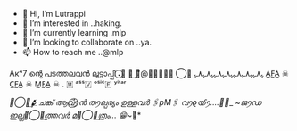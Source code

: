 - 👋 Hi, I’m Lutrappi
- 👀 I’m interested in ..haking.
- 🌱 I’m currently learning .mlp
- 💞️ I’m looking to collaborate on ..ya.
- 📫 How to reach me ..@mlp

<!---
Lutrappi/Lutrappi is a ✨ special ✨ repository because its `README.md` (this file) appears on your GitHub profile.
You can click the Preview link to take a look at your changes.
--->
Ѧк⁴7 ന്റെ  പടത്തലവൻ ലുട്ടാപ്പി  𝆺𝅥⃝💞 ⃪ͥ͢ ᭄ᷟ@𝖆𝖓𝖌𝖊𝖑 ⃝🌸
ﮩ٨ـﮩﮩ٨ـﮩ٨ـﮩﮩ٨ـﮩ٨ـﮩﮩ٨ـﮩ٨ـﮩ
A̲F̲A̲ ☠︎
C̲F̲A̲ ☠︎
M̲F̲A̲ ☠︎ 
.       🇲 ᵃˢˢ🇻 ᵒˢⁱᶜ🇫 ʸⁱᵗᵃʳ



*💝⃝⃗͢🫂ചങ്ക് ആവ⃝⃗͢ꪆൻ തꪆല്പര്യം ഉള്ളവർ 🖇️pM🖇️ വꪆϱൕꪆ....🙈🌸*_
~_*ജꪆഡ ഇല്ലꪆ⃝⃗͢ത്തവർ മꪆ⃝⃗͢ത്രം... 😁*_~🥰*
